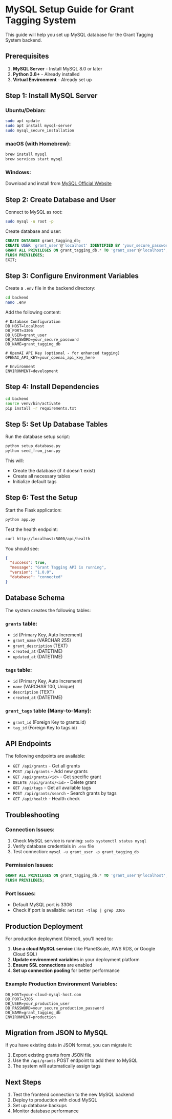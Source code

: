 # MySQL Setup Guide for Grant Tagging System

This guide will help you set up MySQL database for the Grant Tagging System backend.

## Prerequisites

1. **MySQL Server** - Install MySQL 8.0 or later
2. **Python 3.8+** - Already installed
3. **Virtual Environment** - Already set up

## Step 1: Install MySQL Server

### Ubuntu/Debian:
```bash
sudo apt update
sudo apt install mysql-server
sudo mysql_secure_installation
```

### macOS (with Homebrew):
```bash
brew install mysql
brew services start mysql
```

### Windows:
Download and install from [MySQL Official Website](https://dev.mysql.com/downloads/mysql/)

## Step 2: Create Database and User

Connect to MySQL as root:
```bash
sudo mysql -u root -p
```

Create database and user:
```sql
CREATE DATABASE grant_tagging_db;
CREATE USER 'grant_user'@'localhost' IDENTIFIED BY 'your_secure_password';
GRANT ALL PRIVILEGES ON grant_tagging_db.* TO 'grant_user'@'localhost';
FLUSH PRIVILEGES;
EXIT;
```

## Step 3: Configure Environment Variables

Create a `.env` file in the backend directory:
```bash
cd backend
nano .env
```

Add the following content:
```env
# Database Configuration
DB_HOST=localhost
DB_PORT=3306
DB_USER=grant_user
DB_PASSWORD=your_secure_password
DB_NAME=grant_tagging_db

# OpenAI API Key (optional - for enhanced tagging)
OPENAI_API_KEY=your_openai_api_key_here

# Environment
ENVIRONMENT=development
```

## Step 4: Install Dependencies

```bash
cd backend
source venv/bin/activate
pip install -r requirements.txt
```

## Step 5: Set Up Database Tables

Run the database setup script:
```bash
python setup_database.py
python seed_from_json.py
```

This will:
- Create the database (if it doesn't exist)
- Create all necessary tables
- Initialize default tags

## Step 6: Test the Setup

Start the Flask application:
```bash
python app.py
```

Test the health endpoint:
```bash
curl http://localhost:5000/api/health
```

You should see:
```json
{
  "success": true,
  "message": "Grant Tagging API is running",
  "version": "1.0.0",
  "database": "connected"
}
```

## Database Schema

The system creates the following tables:

### `grants` table:
- `id` (Primary Key, Auto Increment)
- `grant_name` (VARCHAR 255)
- `grant_description` (TEXT)
- `created_at` (DATETIME)
- `updated_at` (DATETIME)

### `tags` table:
- `id` (Primary Key, Auto Increment)
- `name` (VARCHAR 100, Unique)
- `description` (TEXT)
- `created_at` (DATETIME)

### `grant_tags` table (Many-to-Many):
- `grant_id` (Foreign Key to grants.id)
- `tag_id` (Foreign Key to tags.id)

## API Endpoints

The following endpoints are available:

- `GET /api/grants` - Get all grants
- `POST /api/grants` - Add new grants
- `GET /api/grants/<id>` - Get specific grant
- `DELETE /api/grants/<id>` - Delete grant
- `GET /api/tags` - Get all available tags
- `POST /api/grants/search` - Search grants by tags
- `GET /api/health` - Health check

## Troubleshooting

### Connection Issues:
1. Check MySQL service is running: `sudo systemctl status mysql`
2. Verify database credentials in `.env` file
3. Test connection: `mysql -u grant_user -p grant_tagging_db`

### Permission Issues:
```sql
GRANT ALL PRIVILEGES ON grant_tagging_db.* TO 'grant_user'@'localhost';
FLUSH PRIVILEGES;
```

### Port Issues:
- Default MySQL port is 3306
- Check if port is available: `netstat -tlnp | grep 3306`

## Production Deployment

For production deployment (Vercel), you'll need to:

1. **Use a cloud MySQL service** (like PlanetScale, AWS RDS, or Google Cloud SQL)
2. **Update environment variables** in your deployment platform
3. **Ensure SSL connections** are enabled
4. **Set up connection pooling** for better performance

### Example Production Environment Variables:
```env
DB_HOST=your-cloud-mysql-host.com
DB_PORT=3306
DB_USER=your_production_user
DB_PASSWORD=your_secure_production_password
DB_NAME=grant_tagging_db
ENVIRONMENT=production
```

## Migration from JSON to MySQL

If you have existing data in JSON format, you can migrate it:

1. Export existing grants from JSON file
2. Use the `/api/grants` POST endpoint to add them to MySQL
3. The system will automatically assign tags

## Next Steps

1. Test the frontend connection to the new MySQL backend
2. Deploy to production with cloud MySQL
3. Set up database backups
4. Monitor database performance

